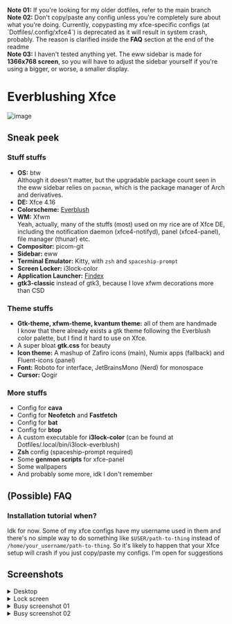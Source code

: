 <p>
    <b>Note 01:</b> If you're looking for my older dotfiles, refer to the main branch<br>
    <b>Note 02:</b> Don't copy/paste any config unless you're completely sure about what you're doing. Currently, copypasting my xfce-specific configs (at `Dotfiles/.config/xfce4`) is deprecated as it will result in system crash, probably. The reason is clarified inside the <b>FAQ</b> section at the end of the readme<br>
       <b>Note 03:</b> I haven't tested anything yet. The eww sidebar is made for <b>1366x768 screen</b>, so you will have to adjust the sidebar yourself if you're using a bigger, or worse, a smaller display.
</p>

# Everblushing Xfce
![image](https://user-images.githubusercontent.com/86041547/178043482-d8c6a37a-c41f-4a8b-9708-b54051a9bb5d.png)

## Sneak peek

### Stuff stuffs
* <b>OS:</b> btw<br>
Although it doesn't matter, but the upgradable package count seen in the eww sidebar relies on `pacman`, which is the package manager of Arch and derivatives.
* <b>DE:</b> Xfce 4.16
* <b>Colorscheme:</b> [Everblush](https://github.com/Everblush)
* <b>WM:</b> Xfwm<br>
Yeah, actually, many of the stuffs (most) used on my rice are of Xfce DE, including the notification daemon (xfce4-notifyd), panel (xfce4-panel), file manager (thunar) etc.
* <b>Compositor:</b> picom-git
* <b>Sidebar:</b> eww
* <b>Terminal Emulator:</b> Kitty, with `zsh` and `spaceship-prompt`
* <b>Screen Locker:</b> i3lock-color 
* <b>Application Launcher:</b> [Findex](https://github.com/mdgaziur/findex)
* <b>gtk3-classic</b> instead of gtk3, because I love xfwm decorations more than CSD

### Theme stuffs
* <b>Gtk-theme, xfwm-theme, kvantum theme:</b> all of them are handmade<br>
I know that there already exists a gtk theme following the Everblush color palette, but I find it hard to use on Xfce.
* A super bloat <b>gtk.css</b> for beauty
* <b>Icon theme:</b> A mashup of Zafiro icons (main), Numix apps (fallback) and Fluent-icons (panel)
* <b>Font:</b> Roboto for interface, JetBrainsMono (Nerd) for monospace
* <b>Cursor:</b> Qogir

### More stuffs
* Config for <b>cava</b>
* Config for <b>Neofetch</b> and <b>Fastfetch</b>
* Config for <b>bat</b>
* Config for <b>btop</b>
* A custom executable for <b>i3lock-color</b> (can be found at Dotfiles/.local/bin/i3lock-everblush)
* <b>Zsh</b> config (spaceship-prompt required)
* Some <b>genmon scripts</b> for xfce-panel
* Some wallpapers
* And probably some more, idk I don't remember

## (Possible) FAQ

### Installation tutorial when?
Idk for now. Some of my xfce configs have my username used in them and there's no simple way to do something like `$USER/path-to-thing` instead of `/home/your_username/path-to-thing`. So it's likely to happen that your Xfce setup will crash if you just copy/paste my configs. I'm open for suggestions


## Screenshots

<details>
  <summary>Desktop</summary>
    <img src="https://user-images.githubusercontent.com/86041547/178104170-9ce9e089-5d25-4546-816b-b3e5208e17a4.png">
</details>

<details>
  <summary>Lock screen</summary>
    <img src="https://user-images.githubusercontent.com/86041547/178104198-3fe680f0-c049-4d38-9ef5-96cbdfecdf2b.png">
</details>

<details>
  <summary>Busy screenshot 01</summary>
    <img src="https://user-images.githubusercontent.com/86041547/178093614-82bc1add-e6d5-4835-aa23-2b51543733bb.png">
</details>

<details>
  <summary>Busy screenshot 02</summary>
  <img src="https://user-images.githubusercontent.com/86041547/178104500-087e3140-0179-4c7b-9aa1-7c5816c03469.png">
</details>

